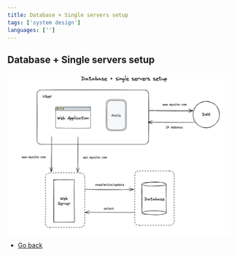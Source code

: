 ```yaml
---
title: Database + Single servers setup
tags: ['system design']
languages: ['']
---
```

## Database + Single servers setup

![Database + single servers setup](https://raw.githubusercontent.com/AndersDeath/holy-theory/main/images/05-database-single-servers-setup.png)

* [Go back](../readme.md)